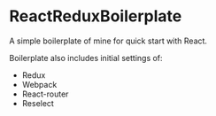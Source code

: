 # ReactReduxBoilerplate
A simple boilerplate of mine for quick start with React.

Boilerplate also includes initial settings of:

* Redux
* Webpack
* React-router
* Reselect
